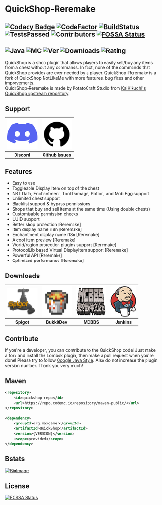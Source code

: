 # QuickShop-Reremake

[![Codacy Badge](https://app.codacy.com/project/badge/Grade/8e9a5689cb3f4d6b8315a270a1252c2b)](https://www.codacy.com/gh/Ghost-chu/QuickShop-Reremake/dashboard?utm_source=github.com&amp;utm_medium=referral&amp;utm_content=Ghost-chu/QuickShop-Reremake&amp;utm_campaign=Badge_Grade)
[![CodeFactor](https://www.codefactor.io/repository/github/ghost-chu/quickshop-reremake/badge)](https://www.codefactor.io/repository/github/ghost-chu/quickshop-reremake)
![BuildStatus](https://ci.codemc.io/job/Ghost-chu/job/QuickShop-Reremake/21/badge/icon)
![TestsPassed](https://img.shields.io/jenkins/tests?compact_message&jobUrl=https://ci.codemc.io/job/Ghost-chu/job/QuickShop-Reremake)
![Contributors](https://img.shields.io/github/contributors/Ghost-chu/QuickShop-Reremake)
[![FOSSA Status](https://app.fossa.com/api/projects/git%2Bgithub.com%2FGhost-chu%2FQuickShop-Reremake.svg?type=shield)](https://app.fossa.com/projects/git%2Bgithub.com%2FGhost-chu%2FQuickShop-Reremake?ref=badge_shield)
---
![Java](https://img.shields.io/badge/java-version%208%2B%20(currently%20is%208--16)-orange)
![MC](https://img.shields.io/badge/minecraft-java%20edition%201.13.2%2B-blueviolet)
![Ver](https://img.shields.io/spiget/version/62575?label=version)
![Downloads](https://img.shields.io/spiget/downloads/62575?label=downloads)
![Rating](https://img.shields.io/spiget/rating/62575?label=rating)
---

QuickShop is a shop plugin that allows players to easily sell/buy any items from a chest without any commands.
In fact, none of the commands that QuickShop provides are ever needed by a player.
QuickShop-Reremake is a fork of QuickShop NotLikeMe with more features, bug fixes and other improvements.  
QuickShop-Reremake is made by PotatoCraft Studio from [KaiKikuchi's QuickShop upstream repository](https://github.com/KaiKikuchi/QuickShop).

## Support
| <a href="https://discord.gg/bfefw2E"/> <img src="/.github/icons/Discord.svg" width="100" height="100" /> | <a href="https://github.com/Ghost-chu/QuickShop-Reremake/issues"><img src="/.github/icons/Github.png" width="100" height="100" /> |
| :-: | :-: |
| **Discord** | **Github Issues** |


## Features

- Easy to use
- Toggleable Display Item on top of the chest
- NBT Data, Enchantment, Tool Damage, Potion, and Mob Egg support
- Unlimited chest support
- Blacklist support & bypass permissions
- Shops that buy and sell items at the same time (Using double chests)
- Customisable permission checks
- UUID support
- Better shop protection [Reremake]
- Item display name i18n [Reremake]
- Enchantment display name i18n [Reremake]
- A cool item preview [Reremake]
- World/region protection plugins support [Reremake]
- ProtocolLib based Virtual DisplayItem support [Reremake]
- Powerful API [Reremake]
- Optimized performance [Reremake]

## Downloads  
| <a href="https://www.spigotmc.org/resources/62575/"/><img src="/.github/icons/Spigot.png" width="100" height="90" /> | <a href="https://dev.bukkit.org/projects/quickshop-reremake"><img src="/.github/icons/Bukkit.png" width="100" height="100" /> | <a href="http://www.mcbbs.net/thread-809496-1-1.html"/><img src="/.github/icons/MCBBS.png" width="100" height="100" /> | <a href="https://ci.codemc.io/job/Ghost-chu/job/QuickShop-Reremake-SNAPSHOT/"><img src="/.github/icons/Jenkins.svg" width="85" height="100" />
| :-: | :-: | :-: | :-: |
| **Spigot** | **BukkitDev** | **MCBBS** | **Jenkins** |


## Contribute
If you're a developer, you can contribute to the QuickShop code! Just make a fork and install the Lombok plugin, then make a pull request when you're done! Please try to follow [Google Java Style](https://google.github.io/styleguide/javaguide.html). Also do not increase the plugin version number. Thank you very much!

## Maven
```XML
<repository>
    <id>quickshop-repo</id>
    <url>https://repo.codemc.io/repository/maven-public/</url>
</repository>

<dependency>
    <groupId>org.maxgamer</groupId>
    <artifactId>QuickShop</artifactId>
    <version>{VERSION}</version>
    <scope>provided</scope>
</dependency>
```

## Bstats

[![BigImage](https://bstats.org/signatures/bukkit/QuickShop-Reremake.svg)](https://bstats.org/plugin/bukkit/QuickShop-Reremake/3320)



## License
[![FOSSA Status](https://app.fossa.com/api/projects/git%2Bgithub.com%2FGhost-chu%2FQuickShop-Reremake.svg?type=large)](https://app.fossa.com/projects/git%2Bgithub.com%2FGhost-chu%2FQuickShop-Reremake?ref=badge_large)

